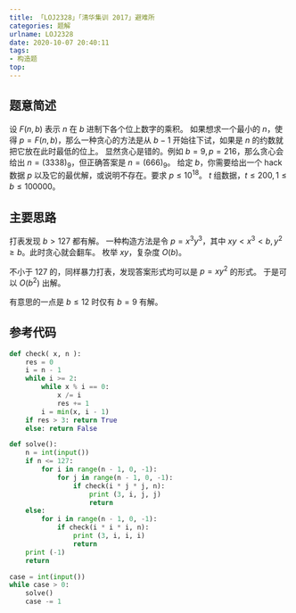 ```yaml
---
title: 「LOJ2328」「清华集训 2017」避难所
categories: 题解
urlname: LOJ2328
date: 2020-10-07 20:40:11
tags:
- 构造题
top:
---
```


## 题意简述

设 $F(n,b)$ 表示 $n$ 在 $b$ 进制下各个位上数字的乘积。
如果想求一个最小的 $n$，使得 $p=F(n,b)$，那么一种贪心的方法是从 $b-1$ 开始往下试，如果是 $n$ 的约数就把它放在此时最低的位上。
显然贪心是错的。例如 $b=9,p=216$，那么贪心会给出 $n=(3338)_9$，但正确答案是 $n=(666)_9$。
给定 $b$，你需要给出一个 hack 数据 $p$ 以及它的最优解，或说明不存在。要求 $p\le 10^{18}$。
$t$ 组数据，$t\le 200, 1\le b\le 100000$。

<!-- more -->

## 主要思路

打表发现 $b> 127$ 都有解。
一种构造方法是令 $p = x^3y^3$，其中 $xy < x^3 < b, y^2 \ge b$。此时贪心就会翻车。
枚举 $xy$，复杂度 $O(b)$。

不小于 $127$ 的，同样暴力打表，发现答案形式均可以是 $p = xy^2$ 的形式。
于是可以 $O(b^2)$ 出解。

有意思的一点是 $b \le 12$ 时仅有 $b = 9$ 有解。

## 参考代码

```py
def check( x, n ):
    res = 0
    i = n - 1
    while i >= 2:
        while x % i == 0:
            x /= i
            res += 1
        i = min(x, i - 1)
    if res > 3: return True
    else: return False

def solve():
    n = int(input())
    if n <= 127:
        for i in range(n - 1, 0, -1):
            for j in range(n - 1, 0, -1):
                if check(i * j * j, n):
                    print (3, i, j, j)
                    return
    else:
        for i in range(n - 1, 0, -1):
            if check(i * i * i, n):
                print (3, i, i, i)
                return
    print (-1)
    return

case = int(input())
while case > 0:
    solve()
    case -= 1
```